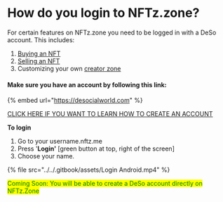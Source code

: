 # How do you login to NFTz.zone?

For certain features on NFTz.zone you need to be logged in with a DeSo account. This includes:&#x20;

1. [Buying an NFT](../../nft/buying-nft-intro/how-to-buy-an-nft.md)
2. [Selling an NFT](../../nft/selling-nft-intro/)&#x20;
3. Customizing your own [creator zone](../../creator-zone/creator-zone-intro/)

#### Make sure you have an account by following this link:

{% embed url="https://desocialworld.com" %}

[CLICK HERE IF YOU WANT TO LEARN HOW TO CREATE AN ACCOUNT](how-do-you-make-a-deso-identity.md)

<mark style="color:green;"></mark>

**To login**

1. Go to your username.nftz.me
2. Press '**Login'** \[green button at top, right of the screen]
3. Choose your name.

{% file src="../../.gitbook/assets/Login Android.mp4" %}

<mark style="color:green;">Coming Soon: You will be able to create a DeSo account directly on NFTz.Zone</mark>
